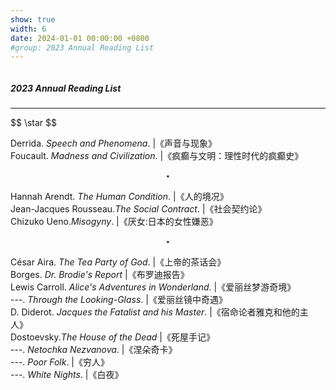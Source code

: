 ```yaml
---
show: true
width: 6
date: 2024-01-01 00:00:00 +0800
#group: 2023 Annual Reading List 
---
```

<div style = "height: 500px; overflow: auto;">
 <div class="p-4">
    <h5>2023 Annual Reading List </h5>
    <hr />
    <p>
      $$ \star $$

Derrida. *Speech and Phenomena*. |《声音与现象》</br>
Foucault. *Madness and Civilization*. |《疯癫与文明：理性时代的疯癫史》

$$ \star $$

Hannah Arendt. *The Human Condition*. |《人的境况》</br>
Jean-Jacques Rousseau.*The Social Contract*. |《社会契约论》</br>
Chizuko Ueno.*Misogyny*. |《厌女:日本的女性嫌恶》

$$ \star $$

César Aira. *The Tea Party of God*. |《上帝的茶话会》</br>
Borges. *Dr. Brodie's Report* |《布罗迪报告》</br>
Lewis Carroll. *Alice's Adventures in Wonderland*. |《爱丽丝梦游奇境》</br>
---. *Through the Looking-Glass*. |《爱丽丝镜中奇遇》</br>
D. Diderot. *Jacques the Fatalist and his Master*. |《宿命论者雅克和他的主人》</br>
Dostoevsky.*The House of the Dead* |《死屋手记》</br>
---. *Netochka Nezvanova*. |《涅朵奇卡》</br>
---. *Poor Folk*. |《穷人》</br>
---. *White Nights*. |《白夜》</br>
芳《水之都》</br>
Selected stories of Ichiyō Higuchi</br>
G. G. Márquez. *Eyes of a Blue Dog*. |《蓝狗的眼睛》</br>
---. .*The Incredible and Sad Tale of Innocent Eréndira and Her Heartless Grandmother*. |《纯真的埃伦蒂拉和她残忍的祖母令人难以置信的悲惨故事》</br>
---. *The Autumn of the Patriarch* |《族长的秋天》</br>
---. *The General in His Labyrinth* |《迷宫中的将军》</br>
---. . *Big Mama's Funeral* |《格兰德大妈的葬礼》</br>
Qiu Miaojin. *Notes of a Crocodile*. |《鳄鱼手记》</br>
Yukio Mishima. *The Temple of the Golden Pavilion*. |《金阁寺》</br>
Haruki Murakami. *After Dark*. |《天黑以后》</br>
---.*A Wild Sheep Chase*. |《寻羊冒险记》</br>
---. *Sputnik Sweetheart*. |《斯普特尼克恋人》</br>
---. *Firefly, Barn Burning, and Others* |《萤，烧仓房及其他》</br>
---. *Hear the Wind Sing*. |《且听风吟》</br>
---. *Pinball, 1973*. |《1973年的弹子球》</br>
---. *First Person Singular*. |《第一人称单数》</br>
---. *Sleep*. |《眠》</br>
---. *TV People*. |《电视人》</br>
---. 《东京奇谭集》(~= *Blind Willow, Sleeping Woman*)</br>
---. *A Slow Boat to China*. |《去中国的小船》</br>
---. *Tsukuru Tazaki and His Years of Pilgrimage* |《没有色彩的多崎作和他的巡礼之年》</br>
---. *The Wind-Up Bird Chronicle*. 《奇鸟行状录》</br>
---. *Hard-Boiled Wonderland and the End of the World*. |《世界尽头与冷酷仙境》</br>
Atsushi Nakajima. *The Moon over the Mountain and Other Stories*. |《山月记》</br>
Lin Yi-han. *Fang Si-Chi's First Love Paradise*. | 《房思琪的初恋乐园》</br>
Yu hua. *Chronicle of a Blood Merchant*. |《许三观卖血记》

$$ \star $$

Borges. *Nine Dantesque Essays*. |《但丁九篇》</br>
---. *Other Inquisitions*. |《探讨别集》</br>
---. *Discusión*. |《讨论集》</br>
Camus' Notes</br>
Hong Ai'zhu. *Old-school girl shopping route*. |《老派少女购物路线》</br>
Claude Lévi-Strauss. *Sad Tropics*. |《忧郁的热带》</br>
林少华《异乡人》</br>
Mu Xin's posthumous manuscripts (Part 1-3)</br>
Mu Xin. *Emerson's Bad Guest*. |《爱默生家的恶客》</br>
Haruki Murakami. *The Lion That Likes Salad*. | 《爱吃沙拉的狮子》</br>
Selected Essays of Nagai Kafu</br>
Kafū Nagai. *American Stories*. |《美利坚物语》</br>
---. *French Stories*. |《法兰西物语》</br>
Edgar Allan Poe. *Eureka*. |《我发现了》</br>
Qiu Miaojin. *Last Words from Montmartre*. | 《蒙马特遗书》</br>
Shibusawa Tatsuhiko. *The notebook of poison*. |《毒药手帖》</br>
---. *Blason des Pensées*. |《思考的纹章学》</br>
---. *Draconia Tales*. |《德拉科尼亞綺譚集》</br>
---. *My Pliny*. |《奇想博物志》</br>
---. *Museum of Weird Figures*. |《妖人奇人館》</br>
---. *The world inside the walnut*. |《胡桃中的世界》</br>
---. *The Natural History of Fantasy*. |《幻想博物志》</br>
Virginia Woolf. *A Room of One's Own*. |《自己的房间》

$$ \star $$

Sophocles. *Antigone*. |《安提戈涅》</br>
Wilde. *Salome*. |《莎乐美》

$$ \star $$

*Bhagavad Gita*《薄伽梵歌》</br>
Selected Haikus by Masaoka Shiki</br>
Selected Poems of Mu Xin</br>
Rilke. *Duino Elegies*. |《杜伊诺悲歌》</br>
The Complete Works of A. Rimbaud's Prose Poems《兰波散文诗全集》</br>
Ni Zhan'ge. *Who lied about snow*. |《雪是谁说的谎》
    </p>
  </div>
</div>
